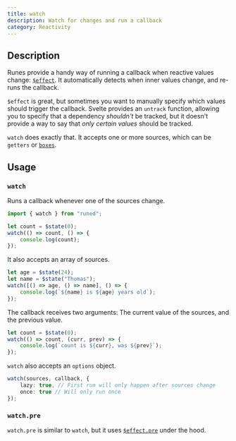 ```yaml
---
title: watch
description: Watch for changes and run a callback
category: Reactivity
---
```


## Description

Runes provide a handy way of running a callback when reactive values change:
[`$effect`](https://svelte-5-preview.vercel.app/docs/runes#$effect). It automatically detects when
inner values change, and re-runs the callback.

`$effect` is great, but sometimes you want to manually specify which values should trigger the
callback. Svelte provides an `untrack` function, allowing you to specify that a dependency
_shouldn't_ be tracked, but it doesn't provide a way to say that _only certain values_ should be
tracked.

`watch` does exactly that. It accepts one or more sources, which can be `getters` or
[`boxes`](http://localhost:5173/docs/functions/box).

## Usage

### `watch`

Runs a callback whenever one of the sources change.

```ts
import { watch } from "runed";

let count = $state(0);
watch(() => count, () => {
	console.log(count);
});
```

It also accepts an array of sources.

```ts
let age = $state(24);
let name = $state("Thomas");
watch([() => age, () => name], () => {
	console.log(`${name} is ${age} years old`);
});
```

The callback receives two arguments: The current value of the sources, and the previous value.

```ts
let count = $state(0);
watch(() => count, (curr, prev) => {
	console.log(`count is ${curr}, was ${prev}`);
});
```

`watch` also accepts an `options` object.

```ts
watch(sources, callback, {
	lazy: true, // First run will only happen after sources change
	once: true // Will only run once
});
```

### `watch.pre`

`watch.pre` is similar to `watch`, but it uses
[`$effect.pre`](https://svelte-5-preview.vercel.app/docs/runes#$effect-pre) under the hood.

